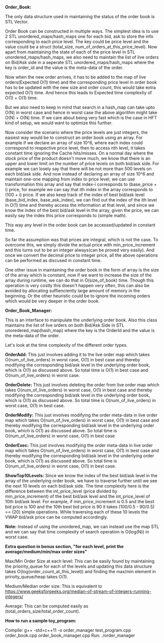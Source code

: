 **Order_Book:**

The only data structure used in maintaining the status of the order book is STL Vector.


Order Book can be constructed in multiple ways. The simplest idea is to use 2 STL unordered_maps/hash_maps one for each bid, ask to store the info corresponding to each price level. The key could be price level and
the value could be a struct (total_size, num_of_orders_at_this_price_level).
Now apart from maintaining the state of each of the price level in STL unordered_maps/hash_maps, we also need to maintain the list of live orders on Bid/Ask side in a seperate STL unordered_maps/hash_maps where the key is order_id and the value is the meta-data of the order.


Now when the new order arrives, it has to be added to the map of live orders(Expected O(1) time) and
the corresponding price level in order book has to be updated with the new size and order count, this
would take extra expected O(1) time. And hence this leads to Expected time complexity of O(1) + O(1) time.

But we also need to keep in mind that search in a hash_map can take upto O(N) in worst case and hence in worst case the above algorithm might take O(N) + O(N) time. If we care about being very fast which is the case in HFT kind of setup, we would want to optimize this further. 

Now consider the scenario where the price levels are just integers, the easiest way would be to construct an order book using an array. For example if we declare an array of size 10^6, where each index could
correspond to respective price level, then to access nth level, it takes constant time ignoring the Cache hits/misses. On a normal day where the stock price of the product doesn't move much, we know that there is an upper and lower limit on the number of price levels on both bid/ask side. For example we can losely say that there will be not more than 500 levels on each bid/ask side. And now instead of declaring an array
of size 10^6 and maintain one-one mapping from index to price level, we can use transformation this array
and say that index-i corresponds to (base_price + i) price, for example we can say that ith index in the array corresponds to (100 + i) price. If we also keep track of the index of best bid/ask level (base_bid_index, base_ask_index), we can find out the index of the ith level in O(1) time and thereby access the information at that level, and since we know the index of the best bid/ask level in the array, given the price, we can easily say the index this price corresponds to (simple math).


This way any level in the order book can be accessed/updated in constant time.

So far the assumption was that prices are integral, which is not the case. To overcome this, we simply
divide the actual price with min_price_increment and this turns out to be an integer always(can be proved very easily). And once we convert the decimal price to integer price, all the above operations can be performed as discused in constant time.

One other issue in maintaining the order book in the form of array is the size of the array which is constant, now if we want to increase the size of the array during runtime, we can do that in O(size_of_book) time. Though this operation is very costly this doesn't happen very often, this can also be avoided by allocating suffienciently large amount of memory in the beginning. Or the other heuristic could be to ignore the incoming orders which would be very deeper in the order book.


**Order_Book_Manager:**

This is an interface to manipulate the underlying order book. Also this class maintains the list of live orders on both Bid/Ask Side in STL unoredered_map(hash_map) where the key is the OrderId and the value is the meta-data of the order.


Let's look at the time complexity of the different order types.

**OrderAdd:** This just involves adding it to the live order map which takes O(num_of_live_orders) in worst case, O(1) in best case and thereby modifying the corresponding bid/ask level in the underlying order book, which is O(1) as discussed above. So total time is O(1) in best case and O(num_of_live_orders) in worst case.

**OrderDelete:** This just involves deleting the order from live order map which takes O(num_of_live_orders) in worst case, O(1) in best case and thereby modifying the corresponding bid/ask level in the underlying order book, which is O(1) as discussed above. So total time is O(num_of_live_orders) in worst case, O(1) in best case.


**OrderModify:** This just involves modifying the order meta-data in live order map which takes O(num_of_live_orders) in worst case, O(1) in best case and thereby modifying the corresponding bid/ask level in the underlying order book, which is O(1) as discussed above. So total time is O(num_of_live_orders) in worst case, O(1) in best case


**OrderExec:** This just involves modifying the order meta-data in live order map which takes O(num_of_live_orders) in worst case, O(1) in best case and thereby modifying the corresponding bid/ask level in the underlying order book, which is O(1) as discussed above. So total time is O(num_of_live_orders) in worst case, O(1) in best case.


**ShowTop10Levels:** Since we know the index of the best bid/ask level in the array of the underlying order book, we have to traverse further until we see the next 10 levels on each bid/ask side. The time complexity here is the difference between the int_price_level (price divided by min_price_increment) of the best bid/ask level and the int_price_level of 10th bid/ask level. For example, if min_price_increment is 0.5 and the best bid price is 100 and the 10th best bid price is 90 it takes (100/0.5 - 90/0.5) == (20) simple operations. While traversing each of these 10 levels the VWAP bid/ask price can be computed accordingly.



**Note:** Instead of using the unordered_map, we can instead use the map STL and we can say that time complexity of search operation is O(log(N)) in worst case.
 

**Extra question in bonus section, "for each level, print the average/medium/min/max order sizes"**

Max/Min Order Size at each level: This can be easily found by maintaining the prioirity_queue for each of the levels and updating this data structure takes O(log(order_count_at_this_level)) and finding the max/min element in priroity_queue/heap takes O(1).

Medium/Median order size: This is equivalent to https://www.geeksforgeeks.org/median-of-stream-of-integers-running-integers/

Average: This can be computed easily as (total_orders_size/total_order_count).



**How to run a sample toy_program:**

Compile: g++ -std=c++11 -o order_manager test_program.cpp order_book.cpp order_book_manager.cpp
Run: ./order_manager

